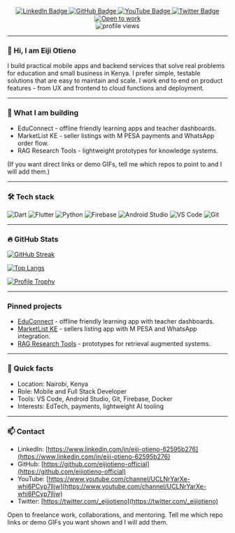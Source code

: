<div id="badges" align="center">
  <a href="https://www.linkedin.com/in/eiji-otieno-62595b276" title="LinkedIn">
    <img src="https://img.shields.io/badge/LinkedIn-blue?style=for-the-badge&logo=linkedin&logoColor=white" alt="LinkedIn Badge"/>
  </a>
  <a href="https://github.com/eijiotieno-official" title="GitHub">
    <img src="https://img.shields.io/badge/GitHub-black?style=for-the-badge&logo=github&logoColor=white" alt="GitHub Badge"/>
  </a>
  <a href="https://www.youtube.com/channel/UCLNrYarXe-whi6PCyp7lIjw" title="YouTube">
    <img src="https://img.shields.io/badge/YouTube-red?style=for-the-badge&logo=youtube&logoColor=white" alt="YouTube Badge"/>
  </a>
  <a href="https://twitter.com/_eijiotieno" title="Twitter">
    <img src="https://img.shields.io/badge/Twitter-blue?style=for-the-badge&logo=twitter&logoColor=white" alt="Twitter Badge"/>
  </a>
  <a href="https://www.linkedin.com/in/eiji-otieno-62595b276" title="Open for work">
    <img src="https://img.shields.io/badge/Open%20to%20work-green?style=for-the-badge&logo=linkedin&logoColor=white" alt="Open to work"/>
  </a>
</div>

<div align="center">
  <img src="https://komarev.com/ghpvc/?username=eijiotieno-official&style=flat-square&color=blue" alt="profile views" />
</div>

---

### 👋 Hi, I am Eiji Otieno

I build practical mobile apps and backend services that solve real problems for education and small business in Kenya. I prefer simple, testable solutions that are easy to maintain and scale. I work end to end on product features - from UX and frontend to cloud functions and deployment.

---

### 🔭 What I am building

* EduConnect - offline friendly learning apps and teacher dashboards.
* MarketList KE - seller listings with M PESA payments and WhatsApp order flow.
* RAG Research Tools - lightweight prototypes for knowledge systems.

(If you want direct links or demo GIFs, tell me which repos to point to and I will add them.)

---

### :hammer_and_wrench: Tech stack

![Dart](https://img.shields.io/badge/dart-%230175C2.svg?style=for-the-badge\&logo=dart\&logoColor=white)
![Flutter](https://img.shields.io/badge/Flutter-%2302569B.svg?style=for-the-badge\&logo=Flutter\&logoColor=white)
![Python](https://img.shields.io/badge/Python-3776AB?style=for-the-badge\&logo=python\&logoColor=white)
![Firebase](https://img.shields.io/badge/firebase-%23039BE5.svg?style=for-the-badge\&logo=firebase\&logoColor=white)
![Android Studio](https://img.shields.io/badge/Android%20Studio-3DDC84.svg?style=for-the-badge\&logo=android-studio\&logoColor=white)
![VS Code](https://img.shields.io/badge/VS%20Code-007ACC?style=for-the-badge\&logo=visual-studio-code\&logoColor=white)
![Git](https://img.shields.io/badge/-Git-05122A?style=flat\&logo=git)

---

### :fire: GitHub Stats

[![GitHub Streak](http://github-readme-streak-stats.herokuapp.com?user=eijiotieno-official\&theme=dark\&background=000000)](https://github.com/eijiotieno-official)

[![Top Langs](https://github-readme-stats.vercel.app/api/top-langs/?username=eijiotieno-official\&layout=compact\&theme=vision-friendly-dark)](https://github.com/anuraghazra/github-readme-stats)

[![Profile Trophy](https://github-profile-trophy.vercel.app/?username=eijiotieno-official\&theme=dark\&column=6)](https://github.com/ryo-ma/github-profile-trophy)

---

### Pinned projects

<!-- Replace the URLs below with your repo links or tell me which ones to add -->

* [EduConnect](https://github.com/eijiotieno-official) - offline friendly learning app with teacher dashboards.
* [MarketList KE](https://github.com/eijiotieno-official) - sellers listing app with M PESA and WhatsApp integration.
* [RAG Research Tools](https://github.com/eijiotieno-official) - prototypes for retrieval augmented systems.

---

### 🔎 Quick facts

* Location: Nairobi, Kenya
* Role: Mobile and Full Stack Developer
* Tools: VS Code, Android Studio, Git, Firebase, Docker
* Interests: EdTech, payments, lightweight AI tooling

---

### 📫 Contact

* LinkedIn: [https://www.linkedin.com/in/eiji-otieno-62595b276](https://www.linkedin.com/in/eiji-otieno-62595b276)
* GitHub: [https://github.com/eijiotieno-official](https://github.com/eijiotieno-official)
* YouTube: [https://www.youtube.com/channel/UCLNrYarXe-whi6PCyp7lIjw](https://www.youtube.com/channel/UCLNrYarXe-whi6PCyp7lIjw)
* Twitter: [https://twitter.com/_eijiotieno](https://twitter.com/_eijiotieno)

Open to freelance work, collaborations, and mentoring. Tell me which repo links or demo GIFs you want shown and I will add them.
